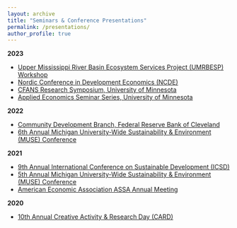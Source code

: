 ```yaml
---
layout: archive
title: "Seminars & Conference Presentations"
permalink: /presentations/
author_profile: true
---
```


**2023**
  * [Upper Mississippi River Basin Ecosystem Services Project (UMRBESP) Workshop](/files/UMRBESP_workshop_program_230803.pdf)
  * [Nordic Conference in Development Economics (NCDE)](https://www.gu.se/en/school-business-economics-law/economics/overview-and-detailed-program-for-ncde2023)
  * [CFANS Research Symposium, University of Minnesota](https://drive.google.com/file/d/1aiigGWexwoxBbugpZSNcOiIydszv5geh/view)
  * [Applied Economics Seminar Series, University of Minnesota](https://apecseminar.github.io/past_schedules/schedule_2023_spring.html)

**2022**
  * [Community Development Branch, Federal Reserve Bank of Cleveland](https://www.clevelandfed.org/community-development)
  * [6th Annual Michigan University-Wide Sustainability & Environment (MUSE) Conference](/files/MUSE_2022_Program.pdf)

**2021**
  * [9th Annual International Conference on Sustainable Development (ICSD)](https://virtual.oxfordabstracts.com/#/event/public/1990/program)
  * [5th Annual Michigan University-Wide Sustainability & Environment (MUSE) Conference](/files/MUSE_Program_2021.pdf)
  * [American Economic Association ASSA Annual Meeting](https://www.aeaweb.org/conference/2021/preliminary/1968?q=eNqrVipOLS7OzM8LqSxIVbKqhnGVrJQMlWp1lBKLi_OTgRwTcyUdpZLUolxcIBvISkmshDBKMnNTIayyzNRykAFFBQVAAVMDpdpaXDBjaBvD)

**2020**
  * [10th Annual Creative Activity & Research Day (CARD)](https://myusf.usfca.edu/arts-sciences/card/schedule)


       



